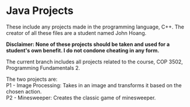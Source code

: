 # Java Projects
These include any projects made in the programming language, C++.
The creator of all these files are a student named John Hoang.

**Disclaimer: None of these projects should be taken and used for a student's own benefit. I do not condone cheating in any form.**

The current branch includes all projects related to the course, COP 3502, Programming Fundamentals 2. 

The two projects are:\
P1 - Image Processing: Takes in an image and transforms it based on the chosen action.\
P2 - Minesweeper: Creates the classic game of minesweeper.

